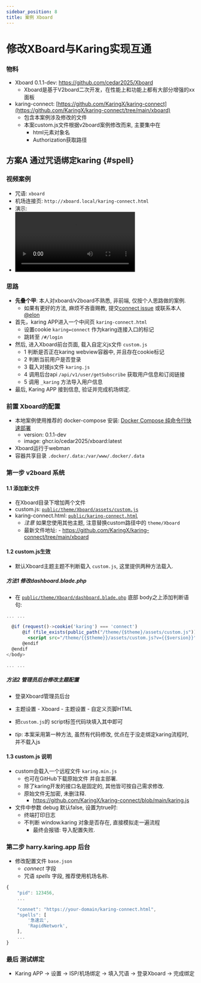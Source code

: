 ```yaml
---
sidebar_position: 8
title: 案例 Xboard
---
```


# 修改XBoard与Karing实现互通

### 物料
- Xboard 0.1.1-dev: https://github.com/cedar2025/Xboard
  - Xboard是基于V2board二次开发，在性能上和功能上都有大部分增强的xx面板
- karing-connect: [https://github.com/KaringX/karing-connect](https://github.com/KaringX/karing-connect/tree/main/xboard)
  - 包含本案例涉及修改的文件
  - 本案custom.js文件根据v2board案例修改而来, 主要集中在
    - html元素对象名
    - Authorization获取路径

## 方案A 通过咒语绑定karing {#spell}
### 视频案例
- 咒语: `xboard`
- 机场连接页: `http://xboard.local/karing-connect.html`
- 演示:
-
  <video controls width="320">
    <source src="/videos/xboard-1.mp4" type="video/mp4" />
    您的浏览器不支持 HTML5 视频。
  </video>


### 思路
- **先叠个甲**: 本人对xboard/v2board不熟悉, 非前端, 仅按个人思路做的案例.
  - 如果有更好的方法, 麻烦不吝啬赐教, 提交[connect issue](https://github.com/KaringX/karing-connect/issues) 或联系本人[@elon](https://t.me/ElonWang)
- 首先，karing APP进入一个中间页 `karing-connect.html`
  - 设置cookie `karing=connect` 作为karing连接入口的标记
  - 跳转至 `/#/login`
- 然后, 进入Xboard前台页面, 载入自定义js文件 `custom.js`
  - 1 判断是否正在karing webview容器中, 并且存在cookie标记
  - 2 判断当前用户是否登录
  - 3 载入对接js文件 `karing.js`
  - 4 调用后台api `/api/v1/user/getSubscribe` 获取用户信息和订阅链接
  - 5 调用 `_karing` 方法导入用户信息
- 最后, Karing APP 接到信息, 验证并完成机场绑定.


### 前置 Xboard的配置
- 本地案例使用推荐的 docker-compose 安装: [Docker Compose 纯命令行快速部署]( https://github.com/cedar2025/Xboard/blob/dev/docs/docker-compose%E5%AE%89%E8%A3%85%E6%8C%87%E5%8D%97.md)
  - version: 0.1.1-dev
  - image: ghcr.io/cedar2025/xboard:latest
- Xboard运行于webman
- 容器共享目录 `.docker/.data:/var/www/.docker/.data`

### 第一步 v2board 系统
#### 1.1 添加新文件
- 在Xboard目录下增加两个文件
- custom.js: [`public/theme/Xboard/assets/custom.js`](https://github.com/KaringX/karing-connect/blob/main/xboard/custom.js)
- karing-connect.html:  [`public/karing-connect.html`](https://github.com/KaringX/karing-connect/blob/main/xboard/karing-connect.html)
	- *注意* 如果您使用其他主题, 注意替换custom路径中的 `theme/Xboard`
  - 最新文件地址:
    	- https://github.com/KaringX/karing-connect/tree/main/xboard

#### 1.2 custom.js生效
- 默认Xboard主题主题不判断载入 `custom.js`, 这里提供两种方法载入.
##### 方法1 修改dashboard.blade.php
- 在 [`public/theme/Xboard/dashboard.blade.php`](https://github.com/KaringX/karing-connect/blob/main/xboard/dashboard.blade.php) 底部 body之上添加判断语句:

```jsx title="/www/public/theme/Xboard/dashboard.blade.php"
... ...

  @if (request()->cookie('karing') === 'connect')
      @if (file_exists(public_path("/theme/{$theme}/assets/custom.js")))
        <script src="/theme/{{$theme}}/assets/custom.js?v={{$version}}"></script>
      @endif
  @endif
</body>

... ...

```

##### 方法2 管理员后台修改主题配置
- 登录Xboard管理员后台
- 主题设置 - Xboard - 主题设置 - 自定义页脚HTML
- 把`custom.js`的 script标签代码块填入其中即可

- *tip*: 本案采用第一种方法, 虽然有代码修改, 优点在于没走绑定karing流程时, 并不载入js

#### 1.3 custom.js 说明
- custom会载入一个远程文件 `karing.min.js`
  - 也可在GitHub下载原始文件 并自主部署.
  - 除了karing开发的接口名是固定的, 其他皆可按自己需求修改.
  - 原始文件无加密, 未删注释.
    - https://github.com/KaringX/karing-connect/blob/main/karing.js
- 文件中参数 debug 默认false, 设置为true时:
  - 终端打印日志
  - 不判断 window.karing 对象是否存在, 直接模拟走一遍流程
    - 最终会报错: 导入配置失败.


### 第二步 harry.karing.app 后台
- 修改配置文件 `base.json`
    - *connect* 字段
    - 咒语 *spells* 字段, 推荐使用机场名称.
```js
{
    "pid": 123456,
	...

	"connet": "https://your-domain/karing-connect.html",
    "spells": [
        '急速云',
        'RapidNetwork',
    ],
    ...
}
```

### 最后 测试绑定
- Karing APP -> 设置 -> ISP/机场绑定 -> 填入咒语 -> 登录Xboard -> 完成绑定

